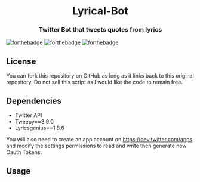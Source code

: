 

<h1 align="center">Lyrical-Bot</h1>
<h3 align="center"> 
Twitter Bot that tweets quotes from lyrics 
</h3>

[![forthebadge](https://forthebadge.com/images/badges/made-with-python.svg)](https://forthebadge.com)
[![forthebadge](https://forthebadge.com/images/badges/check-it-out.svg)](https://forthebadge.com)
[![forthebadge](https://forthebadge.com/images/badges/fo-real.svg)](https://forthebadge.com)


License
------------

You can fork this repository on GitHub as long as it links back to this original repository. Do not sell this script as I would like the code to remain free.

Dependencies
------------

  * Twitter API
  * Tweepy==3.9.0
  * Lyricsgenius==1.8.6

You will also need to create an app account on https://dev.twitter.com/apps and modify the settings permissions to read and write then generate new Oauth Tokens.

Usage
------------


